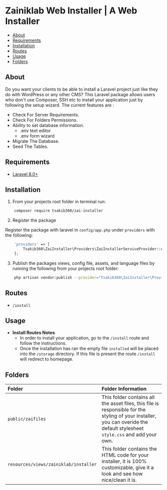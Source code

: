 # Zainiklab Web Installer | A Web Installer

- [About](#about)
- [Requirements](#requirements)
- [Installation](#installation)
- [Routes](#routes)
- [Usage](#usage)
- [Folders](#folders)

## About

Do you want your clients to be able to install a Laravel project just like they do with WordPress or any other CMS?
This Laravel package allows users who don't use Composer, SSH etc to install your application just by following the setup wizard.
The current features are :

- Check For Server Requirements.
- Check For Folders Permissions.
- Ability to set database information.
	- .env text editor
	- .env form wizard
- Migrate The Database.
- Seed The Tables.

## Requirements

* [Laravel 8.0+](https://laravel.com/docs/installation)

## Installation

1. From your projects root folder in terminal run:

```bash
    composer require tsakib360/zai-installer
```

2. Register the package

Register the package with laravel in `config/app.php` under `providers` with the following:

```php
	'providers' => [
	    Tsakib360\ZaiInstaller\Providers\ZaiInstallerServiceProvider::class,
	];
```

3. Publish the packages views, config file, assets, and language files by running the following from your projects root folder:

```bash
    php artisan vendor:publish --provider="Tsakib360\ZaiInstaller\Providers\ZaiInstallerServiceProvider"
```

## Routes

* `/install`

## Usage

* **Install Routes Notes**
	* In order to install your application, go to the `/install` route and follow the instructions.
	* Once the installation has ran the empty file `installed` will be placed into the `/storage` directory. If this file is present the route `/install` will redirect to homepage.

## Folders

|Folder|Folder Information|
|:------------|:------------|
|`public/zaifiles`|This folder contains all the asset files, this file is responsible for the styling of your installer, you can overide the default stylesheet `style.css` and add your own.|
|`resources/views/zainiklab/installer`|This folder contains the HTML code for your installer, it is 100% customizable, give it a look and see how nice/clean it is.|


